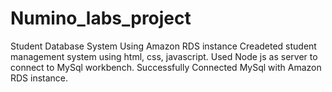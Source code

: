 # Numino_labs_project
Student Database System Using Amazon RDS instance
Creadeted student management system using html, css, javascript.
Used Node js as server to connect to MySql workbench.
Successfully Connected MySql with Amazon RDS instance.
